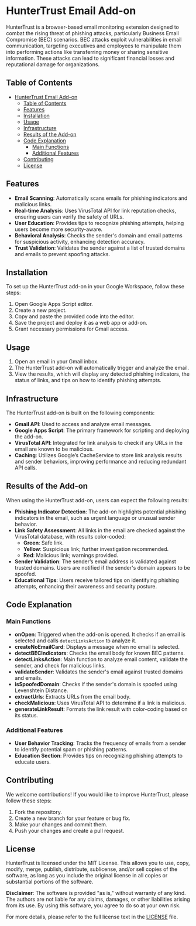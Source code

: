 # HunterTrust Email Add-on

HunterTrust is a browser-based email monitoring extension designed to combat the rising threat of phishing attacks, particularly Business Email Compromise (BEC) scenarios. BEC attacks exploit vulnerabilities in email communication, targeting executives and employees to manipulate them into performing actions like transferring money or sharing sensitive information. These attacks can lead to significant financial losses and reputational damage for organizations.

## Table of Contents

- [HunterTrust Email Add-on](#huntertrust-email-add-on)
  - [Table of Contents](#table-of-contents)
  - [Features](#features)
  - [Installation](#installation)
  - [Usage](#usage)
  - [Infrastructure](#infrastructure)
  - [Results of the Add-on](#results-of-the-add-on)
  - [Code Explanation](#code-explanation)
    - [Main Functions](#main-functions)
    - [Additional Features](#additional-features)
  - [Contributing](#contributing)
  - [License](#license)

## Features

- **Email Scanning**: Automatically scans emails for phishing indicators and malicious links.
- **Real-time Analysis**: Uses VirusTotal API for link reputation checks, ensuring users can verify the safety of URLs.
- **User Education**: Provides tips to recognize phishing attempts, helping users become more security-aware.
- **Behavioral Analysis**: Checks the sender's domain and email patterns for suspicious activity, enhancing detection accuracy.
- **Trust Validation**: Validates the sender against a list of trusted domains and emails to prevent spoofing attacks.

## Installation

To set up the HunterTrust add-on in your Google Workspace, follow these steps:

1. Open Google Apps Script editor.
2. Create a new project.
3. Copy and paste the provided code into the editor.
4. Save the project and deploy it as a web app or add-on.
5. Grant necessary permissions for Gmail access.

## Usage

1. Open an email in your Gmail inbox.
2. The HunterTrust add-on will automatically trigger and analyze the email.
3. View the results, which will display any detected phishing indicators, the status of links, and tips on how to identify phishing attempts.

## Infrastructure

The HunterTrust add-on is built on the following components:

- **Gmail API**: Used to access and analyze email messages.
- **Google Apps Script**: The primary framework for scripting and deploying the add-on.
- **VirusTotal API**: Integrated for link analysis to check if any URLs in the email are known to be malicious.
- **Caching**: Utilizes Google’s CacheService to store link analysis results and sender behaviors, improving performance and reducing redundant API calls.

## Results of the Add-on

When using the HunterTrust add-on, users can expect the following results:

- **Phishing Indicator Detection**: The add-on highlights potential phishing indicators in the email, such as urgent language or unusual sender behavior.
- **Link Safety Assessment**: All links in the email are checked against the VirusTotal database, with results color-coded:
  - **Green**: Safe link.
  - **Yellow**: Suspicious link; further investigation recommended.
  - **Red**: Malicious link; warnings provided.
- **Sender Validation**: The sender’s email address is validated against trusted domains. Users are notified if the sender's domain appears to be spoofed.
- **Educational Tips**: Users receive tailored tips on identifying phishing attempts, enhancing their awareness and security posture.

## Code Explanation

### Main Functions

- **onOpen**: Triggered when the add-on is opened. It checks if an email is selected and calls `detectLinksAction` to analyze it.
- **createNoEmailCard**: Displays a message when no email is selected.
- **detectBECIndicators**: Checks the email body for known BEC patterns.
- **detectLinksAction**: Main function to analyze email content, validate the sender, and check for malicious links.
- **validateSender**: Validates the sender's email against trusted domains and emails.
- **isSpoofedDomain**: Checks if the sender's domain is spoofed using Levenshtein Distance.
- **extractUrls**: Extracts URLs from the email body.
- **checkMalicious**: Uses VirusTotal API to determine if a link is malicious.
- **generateLinkResult**: Formats the link result with color-coding based on its status.

### Additional Features

- **User Behavior Tracking**: Tracks the frequency of emails from a sender to identify potential spam or phishing patterns.
- **Education Section**: Provides tips on recognizing phishing attempts to educate users.

## Contributing

We welcome contributions! If you would like to improve HunterTrust, please follow these steps:

1. Fork the repository.
2. Create a new branch for your feature or bug fix.
3. Make your changes and commit them.
4. Push your changes and create a pull request.

## License

HunterTrust is licensed under the MIT License. This allows you to use, copy, modify, merge, publish, distribute, sublicense, and/or sell copies of the software, as long as you include the original license in all copies or substantial portions of the software.

**Disclaimer**: The software is provided "as is," without warranty of any kind. The authors are not liable for any claims, damages, or other liabilities arising from its use. By using this software, you agree to do so at your own risk.

For more details, please refer to the full license text in the [LICENSE](LICENSE) file.

